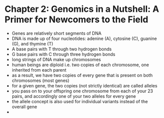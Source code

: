 # Chapter 2: Genomics in a Nutshell: A Primer for Newcomers to the Field

- Genes are relatively short segments of DNA
- DNA is made up of four nucleotides: adenine (A), cytosine (C), guanine (G), and thymine (T)
- A base pairs with T through two hydrogen bonds
- G base pairs with C through three hydrogen bonds
- long strings of DNA make up chromosomes
- human beings are diploid i.e. two copies of each chromosome, one inherited from each parent
- as a result, we have two copies of every gene that is present on both chromosomes (most genes)
- for a given gene, the two copies (not strictly identical) are called alleles
- you pass on to your offspring one chromosome from each of your 23 pairs, and accordingly one of your two alleles for every gene
- the allele concept is also used for individual variants instead of the overall gene
- 
